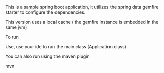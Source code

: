 This is a sample spring boot application,  it utilizes the spring data gemfire starter to configure
the dependencies.

This version uses a local cache ( the gemfire instance is embedded in the same jvm)

To run

Use, use your ide to run the main class (Application.class)

You can also run using the maven plugin

mvn